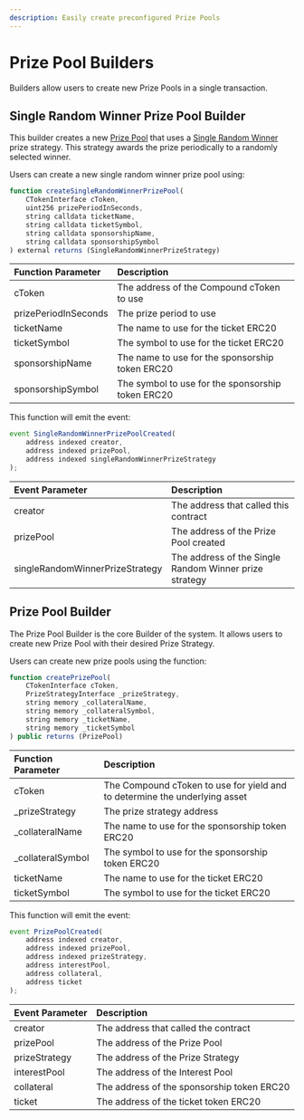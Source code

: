 ```yaml
---
description: Easily create preconfigured Prize Pools
---
```


# Prize Pool Builders

Builders allow users to create new Prize Pools in a single transaction.

## Single Random Winner Prize Pool Builder

This builder creates a new [Prize Pool](prize-pool/) that uses a [Single Random Winner](prize-strategy/singlerandomwinnerprizestrategy.md) prize strategy.  This strategy awards the prize periodically to a randomly selected winner.

Users can create a new single random winner prize pool using:

```javascript
function createSingleRandomWinnerPrizePool(
    CTokenInterface cToken,
    uint256 prizePeriodInSeconds,
    string calldata ticketName,
    string calldata ticketSymbol,
    string calldata sponsorshipName,
    string calldata sponsorshipSymbol
) external returns (SingleRandomWinnerPrizeStrategy)
```

| Function Parameter | Description |
| :--- | :--- |
| cToken | The address of the Compound cToken to use |
| prizePeriodInSeconds | The prize period to use |
| ticketName | The name to use for the ticket ERC20 |
| ticketSymbol | The symbol to use for the ticket ERC20 |
| sponsorshipName | The name to use for the sponsorship token ERC20 |
| sponsorshipSymbol | The symbol to use for the sponsorship token ERC20 |

This function will emit the event:

```javascript
event SingleRandomWinnerPrizePoolCreated(
    address indexed creator,
    address indexed prizePool,
    address indexed singleRandomWinnerPrizeStrategy
);
```

| Event Parameter | Description |
| :--- | :--- |
| creator | The address that called this contract |
| prizePool | The address of the Prize Pool created |
| singleRandomWinnerPrizeStrategy | The address of the Single Random Winner prize strategy |

## Prize Pool Builder

The Prize Pool Builder is the core Builder of the system.  It allows users to create new Prize Pool with their desired Prize Strategy.

Users can create new prize pools using the function:

```javascript
function createPrizePool(
    CTokenInterface cToken,
    PrizeStrategyInterface _prizeStrategy,
    string memory _collateralName,
    string memory _collateralSymbol,
    string memory _ticketName,
    string memory _ticketSymbol
) public returns (PrizePool)
```

| Function Parameter | Description |
| :--- | :--- |
| cToken | The Compound cToken to use for yield and to determine the underlying asset |
| \_prizeStrategy | The prize strategy address |
| \_collateralName | The name to use for the sponsorship token ERC20 |
| \_collateralSymbol | The symbol to use for the sponsorship token ERC20 |
| ticketName | The name to use for the ticket ERC20 |
| ticketSymbol | The symbol to use for the ticket ERC20 |

This function will emit the event:

```javascript
event PrizePoolCreated(
    address indexed creator,
    address indexed prizePool,
    address indexed prizeStrategy,
    address interestPool,
    address collateral,
    address ticket
);
```

| Event Parameter | Description |
| :--- | :--- |
| creator | The address that called the contract |
| prizePool | The address of the Prize Pool |
| prizeStrategy | The address of the Prize Strategy |
| interestPool | The address of the Interest Pool |
| collateral | The address of the sponsorship token ERC20 |
| ticket | The address of the ticket token ERC20 |



